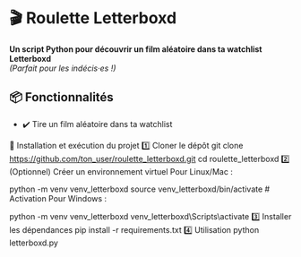 # 🎬 Roulette Letterboxd

**Un script Python pour découvrir un film aléatoire dans ta watchlist Letterboxd**  
*(Parfait pour les indécis·es !)*

## 📦 Fonctionnalités
- ✔️ Tire un film aléatoire dans ta watchlist

🚀 Installation et exécution du projet
1️⃣ Cloner le dépôt
git clone https://github.com/ton_user/roulette_letterboxd.git
cd roulette_letterboxd
2️⃣ (Optionnel) Créer un environnement virtuel
Pour Linux/Mac :

python -m venv venv_letterboxd
source venv_letterboxd/bin/activate  # Activation
Pour Windows :

python -m venv venv_letterboxd
venv_letterboxd\Scripts\activate
3️⃣ Installer les dépendances
pip install -r requirements.txt
4️⃣ Utilisation
python letterboxd.py

